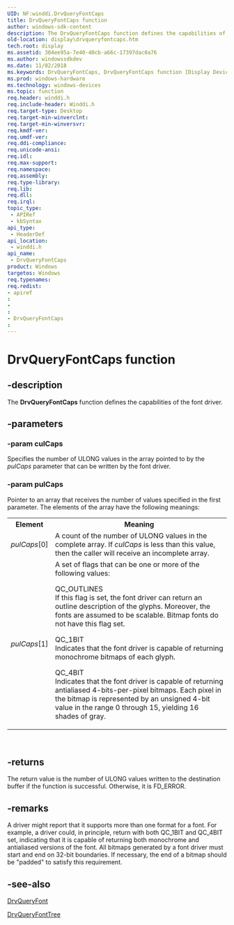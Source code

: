 ```yaml
---
UID: NF:winddi.DrvQueryFontCaps
title: DrvQueryFontCaps function
author: windows-sdk-content
description: The DrvQueryFontCaps function defines the capabilities of the font driver.
old-location: display\drvqueryfontcaps.htm
tech.root: display
ms.assetid: 304ee95a-7e40-40cb-a66c-17397dac0a76
ms.author: windowssdkdev
ms.date: 11/02/2018
ms.keywords: DrvQueryFontCaps, DrvQueryFontCaps function [Display Devices], ddifncs_7ae0a56c-3c98-456c-9595-b127f36209a1.xml, display.drvqueryfontcaps, winddi/DrvQueryFontCaps
ms.prod: windows-hardware
ms.technology: windows-devices
ms.topic: function
req.header: winddi.h
req.include-header: Winddi.h
req.target-type: Desktop
req.target-min-winverclnt: 
req.target-min-winversvr: 
req.kmdf-ver: 
req.umdf-ver: 
req.ddi-compliance: 
req.unicode-ansi: 
req.idl: 
req.max-support: 
req.namespace: 
req.assembly: 
req.type-library: 
req.lib: 
req.dll: 
req.irql: 
topic_type:
 - APIRef
 - kbSyntax
api_type:
 - HeaderDef
api_location:
 - winddi.h
api_name:
 - DrvQueryFontCaps
product: Windows
targetos: Windows
req.typenames: 
req.redist: 
- apiref
: 
- 
: 
- DrvQueryFontCaps
: 
---
```


# DrvQueryFontCaps function


## -description


The <b>DrvQueryFontCaps</b> function defines the capabilities of the font driver.


## -parameters




### -param culCaps

Specifies the number of ULONG values in the array pointed to by the <i>pulCaps</i> parameter that can be written by the font driver.


### -param pulCaps

Pointer to an array that receives the number of values specified in the first parameter. The elements of the array have the following meanings:

<table>
<tr>
<th>Element</th>
<th>Meaning</th>
</tr>
<tr>
<td>
<i>pulCaps</i>[0]

</td>
<td>
A count of the number of ULONG values in the complete array. If <i>culCaps</i> is less than this value, then the caller will receive an incomplete array.

</td>
</tr>
<tr>
<td>
<i>pulCaps</i>[1]

</td>
<td>
A set of flags that can be one or more of the following values:


<dl>
<dt>QC_OUTLINES</dt>
<dt>If this flag is set, the font driver can return an outline description of the glyphs. Moreover, the fonts are assumed to be scalable. Bitmap fonts do not have this flag set.</dt>
</dl>



<dl>
<dt>QC_1BIT</dt>
<dt>Indicates that the font driver is capable of returning monochrome bitmaps of each glyph.</dt>
</dl>



<dl>
<dt>QC_4BIT</dt>
<dt>Indicates that the font driver is capable of returning antialiased 4-bits-per-pixel bitmaps. Each pixel in the bitmap is represented by an unsigned 4-bit value in the range 0 through 15, yielding 16 shades of gray. </dt>
</dl>


</td>
</tr>
</table>
 


## -returns



The return value is the number of ULONG values written to the destination buffer if the function is successful. Otherwise, it is FD_ERROR.




## -remarks



A driver might report that it supports more than one format for a font. For example, a driver could, in principle, return with both QC_1BIT and QC_4BIT set, indicating that it is capable of returning both monochrome and antialiased versions of the font. All bitmaps generated by a font driver must start and end on 32-bit boundaries. If necessary, the end of a bitmap should be "padded" to satisfy this requirement.




## -see-also




<a href="https://msdn.microsoft.com/2ba6c8e3-9707-48dd-98d9-072f3eee8cd0">DrvQueryFont</a>



<a href="https://msdn.microsoft.com/29601ea6-9b68-4cdc-a7a1-b6a922524760">DrvQueryFontTree</a>
 

 

